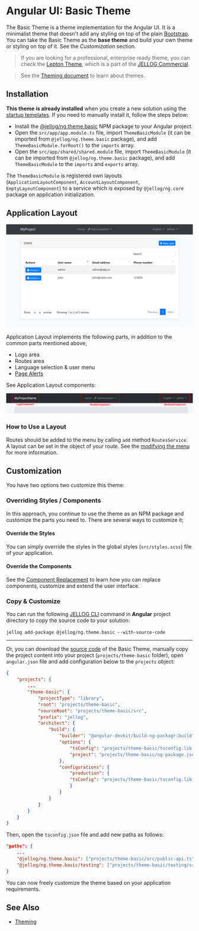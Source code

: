 # Angular UI: Basic Theme

The Basic Theme is a theme implementation for the Angular UI. It is a minimalist theme that doesn't add any styling on top of the plain [Bootstrap](https://getbootstrap.com/). You can take the Basic Theme as the **base theme** and build your own theme or styling on top of it. See the *Customization* section.

> If you are looking for a professional, enterprise ready theme, you can check the [Lepton Theme](https://commercial.jellog.io/themes), which is a part of the [JELLOG Commercial](https://commercial.jellog.io/).

> See the [Theming document](Theming.md) to learn about themes.

## Installation

**This theme is already installed** when you create a new solution using the [startup templates](../../Startup-Templates/Index.md). If you need to manually install it, follow the steps below:

* Install the [@jellog/ng.theme.basic](https://www.npmjs.com/package/@jellog/ng.theme.basic) NPM package to your Angular project.
* Open the `src/app/app.module.ts` file, import `ThemeBasicModule` (it can be imported from `@jellog/ng.theme.basic` package), and add `ThemeBasicModule.forRoot()` to the `imports` array.
* Open the `src/app/shared/shared.module` file, import `ThemeBasicModule` (it can be imported from `@jellog/ng.theme.basic` package), and add `ThemeBasicModule` to the `imports` and `exports` array.

The `ThemeBasicModule` is registered own layouts (`ApplicationLayoutComponent`, `AccountLayoutComponent`, `EmptyLayoutComponent`) to a service which is exposed by `@jellog/ng.core` package on application initialization. 

## Application Layout

![basic-theme-application-layout](../../images/basic-theme-application-layout.png)

Application Layout implements the following parts, in addition to the common parts mentioned above;

* Logo area
* Routes area
* Language selection & user menu
* [Page Alerts](Page-Alerts.md)

See Application Layout components:

![application layout components](./images/layout-components.png)

### How to Use a Layout

Routes should be added to the menu by calling `add` method `RoutesService`. A layout can be set in the object of your route. See the [modifying the menu](Modifying-the-Menu#how-to-add-a-navigation-element) for more information.

## Customization

You have two options two customize this theme:

### Overriding Styles / Components

In this approach, you continue to use the theme as an NPM package and customize the parts you need to. There are several ways to customize it;

#### Override the Styles

You can simply override the styles in the global styles (`src/styles.scss`) file of your application.

#### Override the Components

See the [Component Replacement](Component-Replacement.md) to learn how you can replace components, customize and extend the user interface.

### Copy & Customize

You can run the following [JELLOG CLI](../../CLI.md) command in **Angular** project directory to copy the source code to your solution:

`jellog add-package @jellog/ng.theme.basic --with-source-code`

----

Or, you can download the [source code](https://github.com/jellogframework/jellog/blob/dev/npm/ng-packs/packages/theme-basic) of the Basic Theme, manually copy the project content into your project (`projects/theme-basic` folder), open `angular.json` file and add configuration below to the `projects` object:

```json
{
    "projects": {
        ...
        "theme-basic": {
            "projectType": "library",
            "root": "projects/theme-basic",
            "sourceRoot": "projects/theme-basic/src",
            "prefix": "jellog",
            "architect": {
                "build": {
                    "builder": "@angular-devkit/build-ng-packagr:build",
                    "options": {
                        "tsConfig": "projects/theme-basic/tsconfig.lib.json",
                        "project": "projects/theme-basic/ng-package.json"
                    },
                    "configurations": {
                        "production": {
                        "tsConfig": "projects/theme-basic/tsconfig.lib.prod.json"
                        }
                    }
                }
            }
        }
    }
}
```

Then, open the `tsconfig.json` file and add new paths as follows:

```json
"paths": {
    ...
    "@jellog/ng.theme.basic": ["projects/theme-basic/src/public-api.ts"],
    "@jellog/ng.theme.basic/testing": ["projects/theme-basic/testing/src/public-api.ts"]
}
```


You can now freely customize the theme based on your application requirements.

## See Also

* [Theming](Theming.md)
